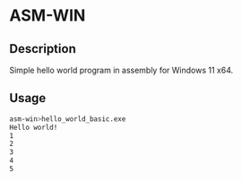 # ASM-WIN

## Description

Simple hello world program in assembly for Windows 11 x64.

## Usage

```bash
asm-win>hello_world_basic.exe
Hello world!
1
2
3
4
5
```
